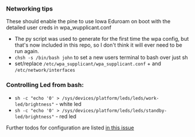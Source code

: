 ### Networking tips
These should enable the pine to use Iowa Eduroam on boot with the detailed user creds
in wpa_wupplicant.conf

- The py script was used to generate for the first time the wpa config, but 
that's now included in this repo, so I don't think it will ever need to be run again.
- `chsh -s /bin/bash john` to set a new users terminal to bash over just sh
- set/replace `/etc/wpa_supplicant/wpa_supplicant.conf` + and `/etc/network/interfaces`

### Controlling Led from bash:
- `sh -c "echo '0' > /sys/devices/platform/leds/leds/work-led/brightness"` - white led
- `sh -c "echo '0' > /sys/devices/platform/leds/leds/standby-led/brightness"` - red led

Further todos for configuration are listed [in this issue](https://github.com/Haiti-Distributed-Healthcare-System/hdhs/issues/20#issuecomment-586730519)
